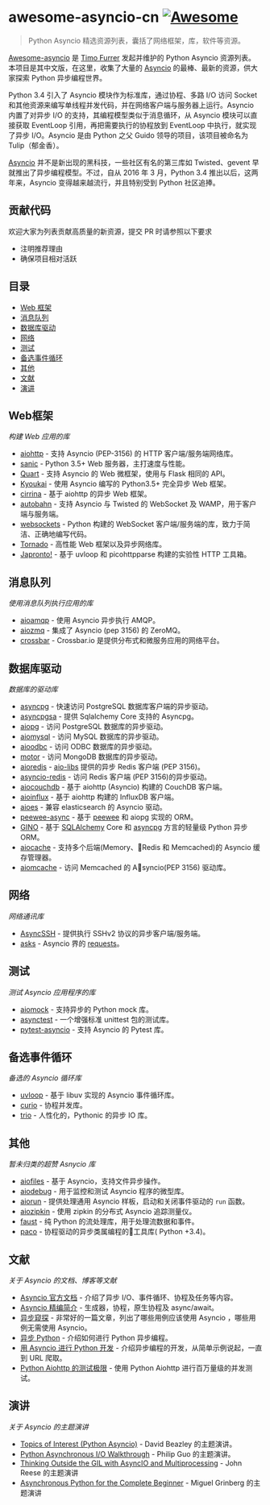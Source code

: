 # awesome-asyncio-cn [![Awesome](https://cdn.rawgit.com/sindresorhus/awesome/d7305f38d29fed78fa85652e3a63e154dd8e8829/media/badge.svg)](https://github.com/sindresorhus/awesome)

> Python Asyncio 精选资源列表，囊括了网络框架，库，软件等资源。

[Awesome-asyncio](https://github.com/timofurrer/awesome-asyncio) 是 [Timo Furrer](https://github.com/timofurrer) 发起并维护的 Python Asyncio 资源列表。本项目是其中文版，在这里，收集了大量的 [Asyncio](https://docs.python.org/3/library/asyncio.html) 的最棒、最新的资源，供大家探索 Python 异步编程世界。

Python 3.4 引入了 Asyncio 模块作为标准库，通过协程、多路 I/O 访问 Socket 和其他资源来编写单线程并发代码，并在网络客户端与服务器上运行。Asyncio 内置了对异步 I/O 的支持，其编程模型类似于消息循环，从 Asyncio 模块可以直接获取 EventLoop 引用，再把需要执行的协程放到 EventLoop 中执行，就实现了异步 I/O。Asyncio 是由 Python 之父 Guido 领导的项目，该项目被命名为 Tulip（郁金香）。

[Asyncio](https://docs.python.org/3/library/asyncio.html) 并不是新出现的黑科技，一些社区有名的第三库如 Twisted、gevent 早就推出了异步编程模型。不过，自从 2016 年 3 月，Python 3.4 推出以后，这两年来，Asyncio 变得越来越流行，并且特别受到 Python 社区追捧。


## 贡献代码

欢迎大家为列表贡献高质量的新资源，提交 PR 时请参照以下要求

* 注明推荐理由
* 确保项目相对活跃

## 目录

* [Web 框架](#Web框架)
* [消息队列](#消息队列)
* [数据库驱动](#数据库驱动)
* [网络](#网络)
* [测试](#测试)
* [备选事件循环](#备选事件循环)
* [其他](#其他)
* [文献](#文献)
* [演讲](#演讲)


## Web框架

*构建 Web 应用的库*

* [aiohttp](https://github.com/KeepSafe/aiohttp) - 支持 Asyncio (PEP-3156) 的 HTTP 客户端/服务端网络库。
* [sanic](https://github.com/channelcat/sanic) - Python 3.5+ Web 服务器，主打速度与性能。
* [Quart](https://gitlab.com/pgjones/quart) - 支持 Asyncio 的 Web 微框架，使用与 Flask 相同的 API。
* [Kyoukai](https://github.com/SunDwarf/Kyoukai) - 使用 Asyncio 编写的 Python3.5+ 完全异步 Web 框架。
* [cirrina](https://github.com/neolynx/cirrina) - 基于 aiohttp 的异步 Web 框架。
* [autobahn](https://github.com/crossbario/autobahn-python) - 支持 Asyncio 与 Twisted 的 WebSocket 及 WAMP，用于客户端与服务端。
* [websockets](https://github.com/aaugustin/websockets/) - Python 构建的 WebSocket 客户端/服务端的库，致力于简洁、正确地编写代码。
* [Tornado](http://www.tornadoweb.org/en/stable/) - 高性能 Web 框架以及异步网络库。
* [Japronto!](https://github.com/squeaky-pl/japronto) - 基于 uvloop 和 picohttpparse 构建的实验性 HTTP 工具箱。

## 消息队列

*使用消息队列执行应用的库*

* [aioamqp](https://github.com/Polyconseil/aioamqp) - 使用 Asyncio 异步执行 AMQP。
* [aiozmq](https://github.com/aio-libs/aiozmq) - 集成了 Asyncio (pep 3156) 的 ZeroMQ。
* [crossbar](https://github.com/crossbario/crossbar) - Crossbar.io 是提供分布式和微服务应用的网络平台。

## 数据库驱动

*数据库的驱动库*

* [asyncpg](https://github.com/MagicStack/asyncpg) - 快速访问 PostgreSQL 数据库客户端的异步驱动。
* [asyncpgsa](https://github.com/CanopyTax/asyncpgsa) - 提供 Sqlalchemy Core 支持的 Asyncpg。
* [aiopg](https://github.com/aio-libs/aiopg/) - 访问 PostgreSQL 数据库的异步驱动。
* [aiomysql](https://github.com/aio-libs/aiomysql) - 访问 MySQL 数据库的异步驱动。
* [aioodbc](https://github.com/aio-libs/aioodbc) - 访问 ODBC 数据库的异步驱动。
* [motor](https://github.com/mongodb/motor) - 访问 MongoDB 数据库的异步驱动。
* [aioredis](https://github.com/aio-libs/aioredis) - [aio-libs](https://github.com/aio-libs) 提供的异步 Redis 客户端 (PEP 3156)。
* [asyncio-redis](https://github.com/jonathanslenders/asyncio-redis) - 访问 Redis 客户端 (PEP 3156)的异步驱动。
* [aiocouchdb](https://github.com/aio-libs/aiocouchdb) - 基于 aiohttp (Asyncio) 构建的 CouchDB 客户端。
* [aioinflux](https://github.com/plugaai/aioinflux) - 基于 aiohttp 构建的 InfluxDB 客户端。
* [aioes](https://github.com/aio-libs/aioes) - 兼容 elasticsearch 的 Asyncio 驱动。
* [peewee-async](https://github.com/05bit/peewee-async) - 基于 [peewee](https://github.com/coleifer/peewee) 和 aiopg 实现的 ORM。
* [GINO](https://github.com/fantix/gino) - 基于 [SQLAlchemy](https://www.sqlalchemy.org/) Core 和 [asyncpg](https://github.com/MagicStack/asyncpg) 方言的轻量级 Python 异步 ORM。
* [aiocache](https://github.com/argaen/aiocache) - 支持多个后端(Memory、Redis 和 Memcached)的 Asyncio 缓存管理器。
* [aiomcache](https://github.com/aio-libs/aiomcache) - 访问 Memcached 的 Asyncio(PEP 3156) 驱动库。

## 网络

*网络通讯库*

* [AsyncSSH](https://github.com/ronf/asyncssh) - 提供执行 SSHv2 协议的异步客户端/服务端。
* [asks](https://github.com/theelous3/asks) - Asyncio 界的 [requests](https://github.com/requests/requests)。

## 测试

*测试 Asyncio 应用程序的库*

* [aiomock](https://github.com/nhumrich/aiomock/) - 支持异步的 Python mock 库。
* [asynctest](https://github.com/Martiusweb/asynctest/) - 一个增强标准 unittest 包的测试库。
* [pytest-asyncio](https://github.com/pytest-dev/pytest-asyncio) - 支持 Asyncio 的 Pytest 库。

## 备选事件循环

*备选的 Asyncio 循环库*

* [uvloop](https://github.com/MagicStack/uvloop) - 基于 libuv 实现的 Asyncio 事件循环库。
* [curio](https://github.com/dabeaz/curio) - 协程并发库。
* [trio](https://github.com/python-trio/trio) - 人性化的，Pythonic 的异步 IO 库。

## 其他

*暂未归类的超赞 Asnycio 库*

* [aiofiles](https://github.com/Tinche/aiofiles/) - 基于 Asyncio，支持文件异步操作。
* [aiodebug](https://github.com/qntln/aiodebug) - 用于监控和测试 Asyncio 程序的微型库。
* [aiorun](https://github.com/cjrh/aiorun) - 提供处理通用 Asyncio 样板，启动和关闭事件驱动的 `run` 函数。
* [aiozipkin](https://github.com/aio-libs/aiozipkin) - 使用 zipkin 的分布式 Asyncio 追踪测量仪。
* [faust](https://github.com/robinhood/faust) - 纯 Python 的流处理库，用于处理流数据和事件。
* [paco](https://github.com/h2non/paco) - 协程驱动的异步类属编程的工具库( Python +3.4)。

## 文献

*关于 Asyncio 的文档、博客等文献*

* [Asyncio 官方文档](https://docs.python.org/3/library/asyncio.html) - 介绍了异步 I/O、事件循环、协程及任务等内容。
* [Asyncio 精编简介](http://masnun.com/2015/11/13/python-generators-coroutines-native-coroutines-and-async-await.html) - 生成器，协程，原生协程及 async/await。
* [异步窥探](https://hackernoon.com/async-through-the-looking-glass-d69a0a88b661) - 非常好的一篇文章，列出了哪些用例应该使用 Asyncio ，哪些用例无需使用 Asyncio。
* [异步 Python](https://hackernoon.com/asynchronous-python-45df84b82434) - 介绍如何进行 Python 异步编程。
* [用 Asyncio 进行 Python 开发](https://hackernoon.com/asyncio-for-the-working-python-developer-5c468e6e2e8e) - 介绍异步编程的开发，从简单示例说起，一直到 URL 爬取。
* [Python Aiohttp 的测试极限](https://pawelmhm.github.io/asyncio/python/aiohttp/2016/04/22/asyncio-aiohttp.html) - 使用 Python Aiohttp 进行百万量级的并发测试。

## 演讲

*关于 Asyncio 的主题演讲*

* [Topics of Interest (Python Asyncio)](https://www.youtube.com/watch?v=ZzfHjytDceU) - David Beazley 的主题演讲。
* [Python Asynchronous I/O Walkthrough](https://www.youtube.com/playlist?list=PLpEcQSRWP2IjVRlTUptdD05kG-UkJynQT) - Philip Guo 的主题演讲。
* [Thinking Outside the GIL with AsyncIO and Multiprocessing](https://www.youtube.com/watch?v=0kXaLh8Fz3k&t=1279s) - John Reese 的主题演讲
* [Asynchronous Python for the Complete Beginner](https://www.youtube.com/watch?v=iG6fr81xHKA) - Miguel Grinberg 的主题演讲
